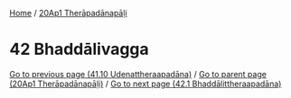 
[Home](/) / [20Ap1 Therāpadānapāḷi](../20Ap1.md)

# 42 Bhaddālivagga


[Go to previous page (41.10 Udenattheraapadāna)](41/41.10.md) / [Go to parent page (20Ap1 Therāpadānapāḷi)](0.md) / [Go to next page (42.1 Bhaddālittheraapadāna)](42/42.1.md)


